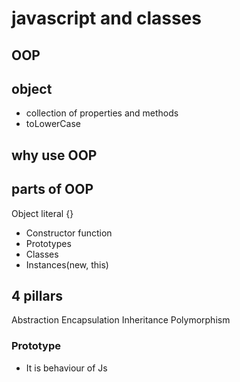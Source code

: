 # javascript and classes

## OOP

## object
- collection of properties and methods
- toLowerCase

## why use OOP

## parts of OOP
Object literal {}

- Constructor function
- Prototypes
- Classes
- Instances(new, this)

## 4 pillars
Abstraction
Encapsulation
Inheritance
Polymorphism

### Prototype
- It is behaviour of Js